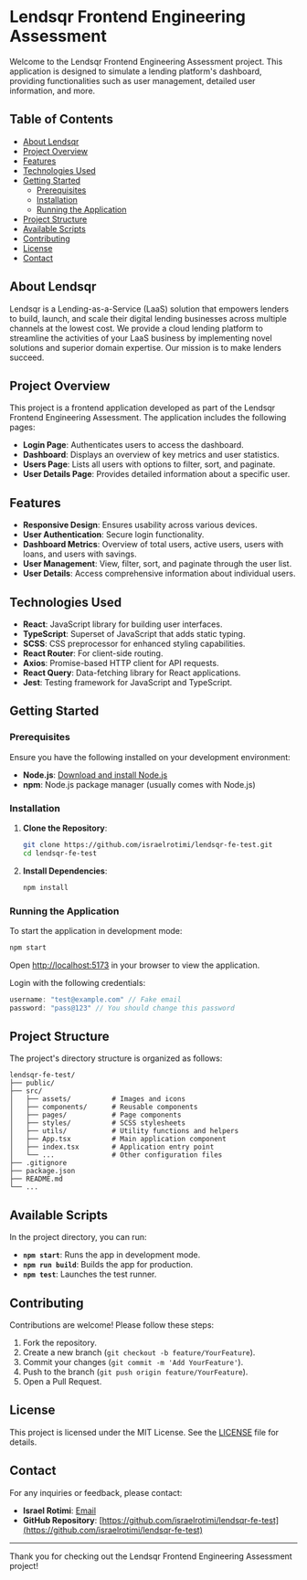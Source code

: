 # Lendsqr Frontend Engineering Assessment

Welcome to the Lendsqr Frontend Engineering Assessment project. This application is designed to simulate a lending platform's dashboard, providing functionalities such as user management, detailed user information, and more.

## Table of Contents

- [About Lendsqr](#about-lendsqr)
- [Project Overview](#project-overview)
- [Features](#features)
- [Technologies Used](#technologies-used)
- [Getting Started](#getting-started)
  - [Prerequisites](#prerequisites)
  - [Installation](#installation)
  - [Running the Application](#running-the-application)
- [Project Structure](#project-structure)
- [Available Scripts](#available-scripts)
- [Contributing](#contributing)
- [License](#license)
- [Contact](#contact)

## About Lendsqr

Lendsqr is a Lending-as-a-Service (LaaS) solution that empowers lenders to build, launch, and scale their digital lending businesses across multiple channels at the lowest cost. We provide a cloud lending platform to streamline the activities of your LaaS business by implementing novel solutions and superior domain expertise. Our mission is to make lenders succeed.

## Project Overview

This project is a frontend application developed as part of the Lendsqr Frontend Engineering Assessment. The application includes the following pages:

- **Login Page**: Authenticates users to access the dashboard.
- **Dashboard**: Displays an overview of key metrics and user statistics.
- **Users Page**: Lists all users with options to filter, sort, and paginate.
- **User Details Page**: Provides detailed information about a specific user.

## Features

- **Responsive Design**: Ensures usability across various devices.
- **User Authentication**: Secure login functionality.
- **Dashboard Metrics**: Overview of total users, active users, users with loans, and users with savings.
- **User Management**: View, filter, sort, and paginate through the user list.
- **User Details**: Access comprehensive information about individual users.

## Technologies Used

- **React**: JavaScript library for building user interfaces.
- **TypeScript**: Superset of JavaScript that adds static typing.
- **SCSS**: CSS preprocessor for enhanced styling capabilities.
- **React Router**: For client-side routing.
- **Axios**: Promise-based HTTP client for API requests.
- **React Query**: Data-fetching library for React applications.
- **Jest**: Testing framework for JavaScript and TypeScript.

## Getting Started

### Prerequisites

Ensure you have the following installed on your development environment:

- **Node.js**: [Download and install Node.js](https://nodejs.org/)
- **npm**: Node.js package manager (usually comes with Node.js)

### Installation

1. **Clone the Repository**:

   ```bash
   git clone https://github.com/israelrotimi/lendsqr-fe-test.git
   cd lendsqr-fe-test
   ```

2. **Install Dependencies**:

   ```bash
   npm install
   ```

### Running the Application

To start the application in development mode:

```bash
npm start
```

Open [http://localhost:5173](http://localhost:5173) in your browser to view the application.

Login with the following credentials:

```javascript
username: "test@example.com" // Fake email
password: "pass@123" // You should change this password
```

## Project Structure

The project's directory structure is organized as follows:

```
lendsqr-fe-test/
├── public/
├── src/
│   ├── assets/          # Images and icons
│   ├── components/      # Reusable components
│   ├── pages/           # Page components
│   ├── styles/          # SCSS stylesheets
│   ├── utils/           # Utility functions and helpers
│   ├── App.tsx          # Main application component
│   ├── index.tsx        # Application entry point
│   └── ...              # Other configuration files
├── .gitignore
├── package.json
├── README.md
└── ...
```

## Available Scripts

In the project directory, you can run:

- **`npm start`**: Runs the app in development mode.
- **`npm run build`**: Builds the app for production.
- **`npm test`**: Launches the test runner.

## Contributing

Contributions are welcome! Please follow these steps:

1. Fork the repository.
2. Create a new branch (`git checkout -b feature/YourFeature`).
3. Commit your changes (`git commit -m 'Add YourFeature'`).
4. Push to the branch (`git push origin feature/YourFeature`).
5. Open a Pull Request.

## License

This project is licensed under the MIT License. See the [LICENSE](LICENSE.md) file for details.

## Contact

For any inquiries or feedback, please contact:

- **Israel Rotimi**: [Email](mailto:israelrotimi@example.com)
- **GitHub Repository**: [https://github.com/israelrotimi/lendsqr-fe-test](https://github.com/israelrotimi/lendsqr-fe-test)

---

Thank you for checking out the Lendsqr Frontend Engineering Assessment project!


